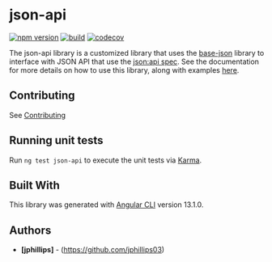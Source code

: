# json-api

[![npm version](https://badge.fury.io/js/@ngx-material-dashboard%2Fjson-api.svg)](https://badge.fury.io/js/@ngx-material-dashboard%2Fjson-api)
[![build](https://github.com/ngx-material-dashboard/ngx-material-dashboard/actions/workflows/build.yml/badge.svg)](https://github.com/ngx-material-dashboard/ngx-material-dashboard/actions/workflows/build.yml)
[![codecov](https://codecov.io/gh/ngx-material-dashboard/ngx-material-dashboard/branch/main/graph/badge.svg?flag=json-api)](https://app.codecov.io/gh/ngx-material-dashboard/ngx-material-dashboard/tree/main/projects/json-api)

The json-api library is a customized library that uses the [base-json](https://ngx-material-dashboard.github.io/ngx-material-dashboard/base-json) library to
interface with JSON API that use the [json:api spec](https://jsonapi.org/). See the documentation for more details on how to use this library, along with examples [here](https://ngx-material-dashboard.github.io/ngx-material-dashboard/json-api).

## Contributing

See [Contributing](https://github.com/ngx-material-dashboard/ngx-material-dashboard/blob/main/CONTRIBUTING.md)

## Running unit tests

Run `ng test json-api` to execute the unit tests via
[Karma](https://karma-runner.github.io).

## Built With

This library was generated with [Angular CLI](https://github.com/angular/angular-cli)
version 13.1.0.

## Authors

* **[jphillips]** - (https://github.com/jphillips03)
